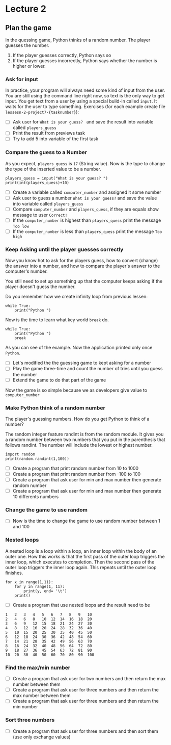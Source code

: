 # Lecture 2
## Plan the game
In the quessing game, Python thinks of a random number. The player guesses the number.
1) If the player guesses correctly, Python says so
2) If the player guesses incorrectly, Python says whether the number is higher or lower.

### Ask for input
In practice, your program will always need some kind of input from the user.
You are still using the command line right now, so text is the only way to get input.
You get text from a user by using a special build-in called `input`. It waits 
for the user to type something.
Exercises (for each example create file `lessesn-2-project7-{tasknumber}`):
- [ ] Ask user for `What is your guess? ` and save the result into variable called `players_guess`
- [ ] Print the result from previews task 
- [ ] Try to add 5 into variable of the first task

### Compare the guess to a Number
As you expect, `players_guess` is `17` (String value). Now is the type to change the type
of the inserted value to be a number.
```python3
players_quess = input("What is your guess? ")
print(int(players_quess)+10)
```
- [ ] Create a variable called `computer_number` and assigned it some number
- [ ] Ask user to guess a number `What is your guess?` and save the value into variable called `players_guess`
- [ ] Compare `computer_number` and `players_quess`, if they are equals show message to user `Correct!`
- [ ] If the `computer_number` is highest than `players_quess` print the message `Too low`
- [ ] If the `computer_number` is less than `players_quess` print the message `Too high`

### Keep Asking until the player guesses correctly
Now you know hot to ask for the players guess, how to convert (change) the answer into a number,
and how to compare the player's answer to the computer's number.

You still need to set up something up that the computer keeps asking if the player doesn't
guess the number.

Do you remember how we create infinity loop from previous lessen: 
```python3
while True:
    print("Python ")
```
Now is the time to learn what key world `break` do. 
```python3
while True:
    print("Python ")
    break
```
As you can see of the example. Now the application printed only once `Python`.
- [ ] Let's modified the the guessing game to kept asking for a number
- [ ] Play the game three-time and count the number of tries until you guess the number
- [ ] Extend the game to do that part of the game

Now the game is so simple because we as developers give value to `computer_number`

### Make Python think of a random number
The player's guessing numbers. How do you get Python to think of a number?

The random integer feature randint is from the random module. It gives you a random number 
between two numbers that you put in the parenthesis that follows randint.
The number will include the lowest or highest number. 

```python3
import random
print(random.randint(1,100))
```

- [ ] Create a program that print random number from 10 to 1000
- [ ] Create a program that print random number from -100 to 100
- [ ] Create a program that ask user for min and max number then generate random number
- [ ] Create a program that ask user for min and max number then generate 10 differents numbers

### Change the game to use random
- [ ] Now is the time to change the game to use random number between 1 and 100

### Nested loops
A nested loop is a loop within a loop, an inner loop within the body of an outer one. 
How this works is that the first pass of the outer loop triggers the inner loop, which executes to completion. 
Then the second pass of the outer loop triggers the inner loop again. This repeats until the outer loop finishes.

```python3
for x in range(1,11):
    for y in range(1, 11):
        print(y, end= '\t')
    print()
```
- [ ] Create a program that use nested loops and the result need to be 
```
1	2	3	4	5	6	7	8	9	10	
2	4	6	8	10	12	14	16	18	20	
3	6	9	12	15	18	21	24	27	30	
4	8	12	16	20	24	28	32	36	40	
5	10	15	20	25	30	35	40	45	50	
6	12	18	24	30	36	42	48	54	60	
7	14	21	28	35	42	49	56	63	70	
8	16	24	32	40	48	56	64	72	80	
9	18	27	36	45	54	63	72	81	90	
10	20	30	40	50	60	70	80	90	100	
```

### Find the max/min number
- [ ] Create a program that ask user for two numbers and then return the max number between them
- [ ] Create a program that ask user for three numbers and then return the max number between them
- [ ] Create a program that ask user for three numbers and then return the min number

### Sort three numbers
- [ ] Create a program that ask user for three numbers and then sort them (use only exchange values)